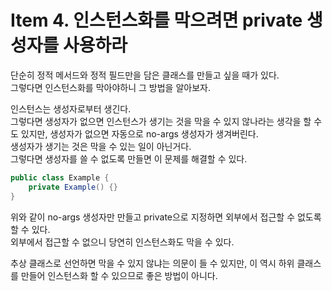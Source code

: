 # Item 4. 인스턴스화를 막으려면 private 생성자를 사용하라

단순히 정적 메서드와 정적 필드만을 담은 클래스를 만들고 싶을 때가 있다.  
그렇다면 인스턴스화를 막아야하니 그 방법을 알아보자.  

인스턴스는 생성자로부터 생긴다.  
그렇다면 생성자가 없으면 인스턴스가 생기는 것을 막을 수 있지 않나라는 생각을 할 수도 있지만, 생성자가 없으면 자동으로 no-args 생성자가 생겨버린다.  
생성자가 생기는 것은 막을 수 있는 일이 아닌거다.  
그렇다면 생성자를 쓸 수 없도록 만들면 이 문제를 해결할 수 있다.

```java
public class Example {
    private Example() {}
}
```
위와 같이 no-args 생성자만 만들고 private으로 지정하면 외부에서 접근할 수 없도록 할 수 있다.  
외부에서 접근할 수 없으니 당연히 인스턴스화도 막을 수 있다.  

추상 클래스로 선언하면 막을 수 있지 않냐는 의문이 들 수 있지만, 이 역시 하위 클래스를 만들어 인스턴스화 할 수 있으므로 좋은 방법이 아니다.